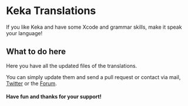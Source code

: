 # Keka Translations

If you like Keka and have some Xcode and grammar skills, make it speak your language!


## What to do here

Here you have all the updated files of the translations.

You can simply update them and send a pull request or contact via mail, [Twitter](https://twitter.com/kekaosx) or the [Forum](http://forum.kekaosx.com/viewforum.php?f=1&sid=a4a0efa6504875e63a87331b4e5b4f5d).

#### Have fun and thanks for your support!
